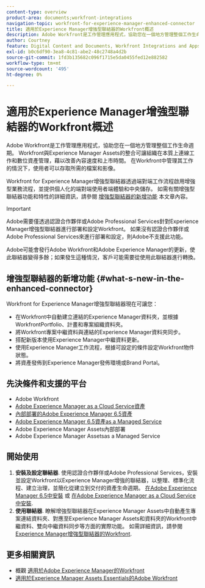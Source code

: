 ```yaml
---
content-type: overview
product-area: documents;workfront-integrations
navigation-topic: workfront-for-experience-manager-enhanced-connector
title: 適用於Experience Manager增強型聯結器的Workfront概述
description: Adobe Workfront是工作管理應用程式，協助您在一個地方管理整個工作生命週期。 Workfront與Experience Manager Assets的整合可讓組織在本質上連線工作和數位資產管理，藉以改善內容速度和上市時間。 在Workfront中管理其工作的情況下，使用者可以存取所需的檔案和影像。
author: Courtney
feature: Digital Content and Documents, Workfront Integrations and Apps
exl-id: b0c6df90-3ea8-4c81-abe2-48c2748a4d2b
source-git-commit: 1fd3b135682c096f1715e5da0455fed12e882582
workflow-type: tm+mt
source-wordcount: '495'
ht-degree: 0%

---
```


# 適用於Experience Manager增強型聯結器的Workfront概述

<!-- Audited: 01/2024 -->

Adobe Workfront是工作管理應用程式，協助您在一個地方管理整個工作生命週期。 Workfront與Experience Manager Assets的整合可讓組織在本質上連線工作和數位資產管理，藉以改善內容速度和上市時間。 在Workfront中管理其工作的情況下，使用者可以存取所需的檔案和影像。

Workfront for Experience Manager增強型聯結器透過端對端工作流程啟用增強型業務流程，並提供個人化的端對端使用者端體驗和中央儲存。 如需有關增強型聯結器功能和特性的詳細資訊，請參閱 [增強型聯結器的新增功能](#what-s-new-in-the-enhanced-connector) 本文章內容。

>[!IMPORTANT]
>
>Adobe需要僅透過認證合作夥伴或Adobe Professional Services針對Experience Manager增強型聯結器進行部署和設定Workfront。 如果沒有認證合作夥伴或Adobe Professional Services來進行部署和設定，則Adobe不支援此功能。
>
>Adobe可能會發行Adobe Workfront和Adobe Experience Manager的更新，使此聯結器變得多餘；如果發生這種情況，客戶可能需要從使用此聯結器進行轉換。

## 增強型聯結器的新增功能 {#what-s-new-in-the-enhanced-connector}

Workfront for Experience Manager增強型聯結器現在可讓您：

* 在Workfront中自動建立連結的Experience Manager資料夾，並根據WorkfrontPortfolio、計畫和專案組織資料夾。
* 將Workfront專案中繼資料與連結的Experience Manager資料夾同步。
* 搭配新版本使用Experience Manager中繼資料更新。
* 使用Experience Manager工作流程，根據可設定的條件設定Workfront物件狀態。
* 將資產發佈到Experience Manager發佈環境或Brand Portal。

## 先決條件和支援的平台

* Adobe Workfront
* [Adobe Experience Manager as a Cloud Service資產](https://helpx.adobe.com/legal/product-descriptions/adobe-experience-manager-cloud-service.html)
* [內部部署的Adobe Experience Manager 6.5資產](https://helpx.adobe.com/legal/product-descriptions/adobe-experience-manager-on-premise.html)
* [Adobe Experience Manager 6.5資產as a Managed Service](https://helpx.adobe.com/legal/product-descriptions/adobe-experience-manager-managed-services.html)
* Adobe Experience Manager Assets內部部署
* Adobe Experience Manager Assetsas a Managed Service

## 開始使用

1. **安裝及設定聯結器**. 使用認證合作夥伴或Adobe Professional Services，安裝並設定Workfront以Experience Manager增強的聯結器，以整理、標準化流程、建立治理，並簡化從建立到交付的資產生命週期。 [在Adobe Experience Manager 6.5中安裝](https://experienceleague.adobe.com/docs/experience-manager-65/assets/integrations/workfront-integrations.html) 或 [在Adobe Experience Manager as a Cloud Service中安裝](https://experienceleague.adobe.com/docs/experience-manager-cloud-service/assets/integrations/workfront-connector-install.html).
1. **使用聯結器**. 瞭解增強型聯結器在Experience Manager Assets中自動產生專案連結資料夾、對應至Experience Manager Assets和資料夾的Workfront中繼資料、雙向中繼資料同步等方面的實際功能。 如需詳細資訊，請參閱 [Experience Manager增強型聯結器的Workfront](../../../documents/workfront-and-experience-manager-integrations/workfront-for-experience-manager-enhanced-connector/workfront-for-aem-enhanced-connector.md).

## 更多相關資訊

* 概觀 [適用於Adobe Experience Manager的Workfront](https://www.workfront.com/integrations/adobe/experience-manager)
* [適用於Experience Manager Assets Essentials的Adobe Workfront](../../../documents/adobe-workfront-for-experience-manager-assets-essentials/workfront-for-aem-asset-essentials.md)
